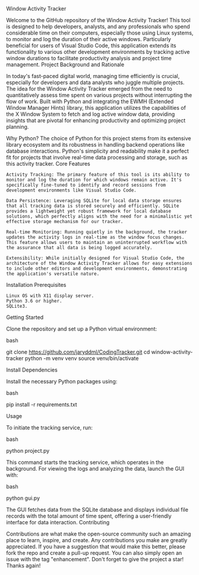 Window Activity Tracker

Welcome to the GitHub repository of the Window Activity Tracker! This tool is designed to help developers, analysts, and any professionals who spend considerable time on their computers, especially those using Linux systems, to monitor and log the duration of their active windows. Particularly beneficial for users of Visual Studio Code, this application extends its functionality to various other development environments by tracking active window durations to facilitate productivity analysis and project time management.
Project Background and Rationale

In today's fast-paced digital world, managing time efficiently is crucial, especially for developers and data analysts who juggle multiple projects. The idea for the Window Activity Tracker emerged from the need to quantitatively assess time spent on various projects without interrupting the flow of work. Built with Python and integrating the EWMH (Extended Window Manager Hints) library, this application utilizes the capabilities of the X Window System to fetch and log active window data, providing insights that are pivotal for enhancing productivity and optimizing project planning.

Why Python? The choice of Python for this project stems from its extensive library ecosystem and its robustness in handling backend operations like database interactions. Python's simplicity and readability make it a perfect fit for projects that involve real-time data processing and storage, such as this activity tracker.
Core Features

    Activity Tracking: The primary feature of this tool is its ability to monitor and log the duration for which windows remain active. It's specifically fine-tuned to identify and record sessions from development environments like Visual Studio Code.

    Data Persistence: Leveraging SQLite for local data storage ensures that all tracking data is stored securely and efficiently. SQLite provides a lightweight yet robust framework for local database solutions, which perfectly aligns with the need for a minimalistic yet effective storage mechanism for our tracker.

    Real-time Monitoring: Running quietly in the background, the tracker updates the activity logs in real-time as the window focus changes. This feature allows users to maintain an uninterrupted workflow with the assurance that all data is being logged accurately.

    Extensibility: While initially designed for Visual Studio Code, the architecture of the Window Activity Tracker allows for easy extensions to include other editors and development environments, demonstrating the application's versatile nature.

Installation
Prerequisites

    Linux OS with X11 display server.
    Python 3.6 or higher.
    SQLite3.

Getting Started

Clone the repository and set up a Python virtual environment:

bash

git clone https://github.com/jaryddml/CodingTracker.git
cd window-activity-tracker
python -m venv venv
source venv/bin/activate

Install Dependencies

Install the necessary Python packages using:

bash

pip install -r requirements.txt

Usage

To initiate the tracking service, run:

bash

python project.py

This command starts the tracking service, which operates in the background. For viewing the logs and analyzing the data, launch the GUI with:

bash

python gui.py

The GUI fetches data from the SQLite database and displays individual file records with the total amount of time spent, offering a user-friendly interface for data interaction.
Contributing

Contributions are what make the open-source community such an amazing place to learn, inspire, and create. Any contributions you make are greatly appreciated. If you have a suggestion that would make this better, please fork the repo and create a pull-up request. You can also simply open an issue with the tag "enhancement". Don't forget to give the project a star! Thanks again!

